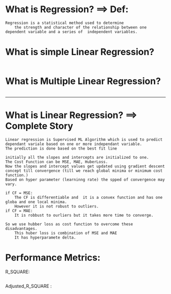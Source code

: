 # What is Regression? ==> Def:
```
Regression is a statistical method used to determine 
    the strength and character of the relationship between one dependent variable and a series of  independent variables.
```
# What is simple Linear Regression?
```

```
# What is Multiple Linear Regression?
```

```



---
# What is Linear Regression? ==> Complete Story
```
Linear regression is Supervised ML Algorithm which is used to predict dependant variale based on one or more independant variable.
The prediction is done based on the best fit line

initially all the slopes and intercepts are initialized to one.
The Cost Function can be MSE, MAE, HuberLoss.    
Now the slopes and intercept values get updated using gradient descent concept till convergence (till we reach global minima or minimum cost function.)
Based on hyper parameter (learninng rate) the spped of convergence may vary.

if CF = MSE:
    The CF is differentiable and  it is a convex function and has one globa and one local minima.
    However it is not robust to outliers.
if CF = MAE:
    It is robbust to ourliers but it takes more time to converge.
    
So we use hubber loss as cost function to overcome these disadvantages.
    This huber loss is combination of MSE and MAE 
    It has hyperparamete delta.

```
# Performance Metrics:
R_SQUARE:
```

```
Adjusted_R_SQUARE :
```

```
